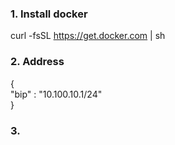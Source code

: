 ### 1. Install docker  
curl -fsSL https://get.docker.com | sh  
### 2. Address
{  
"bip" : "10.100.10.1/24"  
}  
### 3. 
